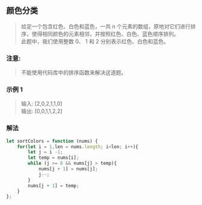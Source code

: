 
## 颜色分类
> 给定一个包含红色、白色和蓝色，一共 n 个元素的数组，原地对它们进行排序，使得相同颜色的元素相邻，并按照红色、白色、蓝色顺序排列。     
> 此题中，我们使用整数 0、 1 和 2 分别表示红色、白色和蓝色。

### 注意:
> 不能使用代码库中的排序函数来解决这道题。

### 示例 1
> 输入: [2,0,2,1,1,0]      
> 输出: [0,0,1,1,2,2] 


### 解法
```javascript 1.8
let sortColors = function (nums) {
    for(let i = 1,len = nums.length; i<len; i++){
        let j = i -1;
        let temp = nums[i];
        while (j >= 0 && nums[j] > temp){
            nums[j + 1] = nums[j];
            j--;
        }
        nums[j + 1] = temp;
    }
};
```
